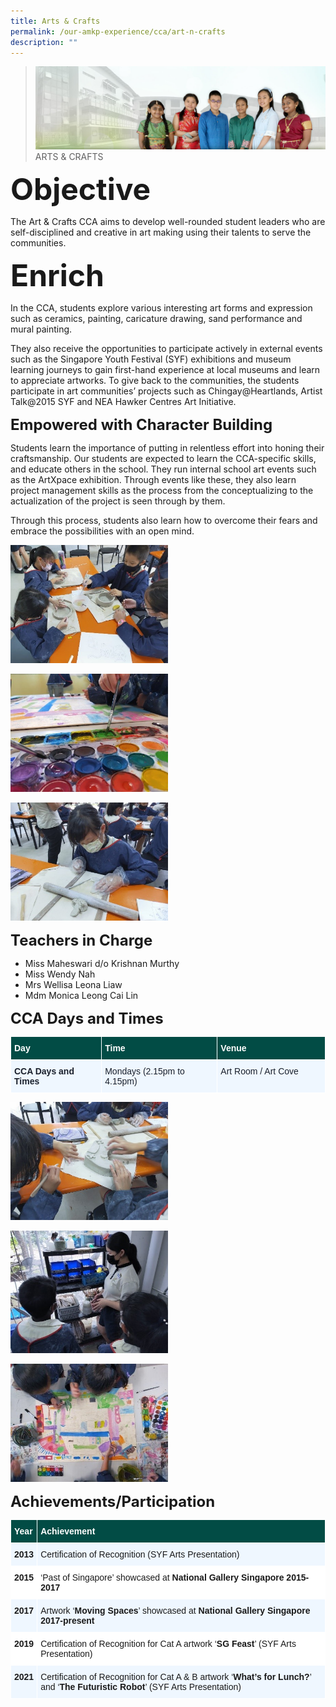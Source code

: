 ```yaml
---
title: Arts & Crafts
permalink: /our-amkp-experience/cca/art-n-crafts
description: ""
---
```

>![](/images/About%20Us/banner2-with%20bg.jpg)
>ARTS & CRAFTS

**<font size=7>Objective</font>**

The Art & Crafts CCA aims to develop well-rounded student leaders who are self-disciplined and creative in art making using their talents to serve the communities.

**<font size=7>Enrich</font>**  

In the CCA, students explore various interesting art forms and expression such as ceramics, painting, caricature drawing, sand performance and mural painting.  

They also receive the opportunities to participate actively in external events such as the Singapore Youth Festival (SYF) exhibitions and museum learning journeys to gain first-hand experience at local museums and learn to appreciate artworks. To give back to the communities, the students participate in art communities’ projects such as Chingay@Heartlands, Artist Talk@2015 SYF and NEA Hawker Centres Art Initiative.

**<font size=5>Empowered with Character Building</font>**

Students learn the importance of putting in relentless effort into honing their craftsmanship. Our students are expected to learn the CCA-specific skills, and educate others in the school. They run internal school art events such as the ArtXpace exhibition. Through events like these, they also learn project management skills as the process from the conceptualizing to the actualization of the project is seen through by them.

Through this process, students also learn how to overcome their fears and embrace the possibilities with an open mind.

<img src="/images/CCA/AC1.jpg"  
     style="width:50%">

<img src="/images/CCA/AC2.jpg"  
     style="width:50%">


<img src="/images/CCA/AC3.jpg"  
     style="width:50%">


**<font size=5>Teachers in Charge</font>**  

<ul>
  <li>Miss Maheswari d/o Krishnan Murthy</li>
  <li>Miss Wendy Nah</li>
  <li>Mrs Wellisa Leona Liaw</li>
  <li>Mdm Monica Leong Cai Lin</li>
</ul>


**<font size=5>CCA Days and Times</font>**  

<table style="border-collapse:collapse;border-spacing:0" class="tg">
  <thead>
    <tr>
      <th width="211" style="background-color:#024C45;border-color:#ffffff;border-style:solid;border-width:1px;color:#FFF;font-family:Arial, sans-serif;font-size:14px;font-weight:bold;overflow:hidden;padding:10px 5px;text-align:left;vertical-align:top;word-break:normal"><span style="font-weight:bold;color:#FFF;background-color:#024C45">Day</span></th>
      <th width="270" style="background-color:#024C45;border-color:#ffffff;border-style:solid;border-width:1px;color:#FFF;font-family:Arial, sans-serif;font-size:14px;font-weight:bold;overflow:hidden;padding:10px 5px;text-align:left;vertical-align:top;word-break:normal"><span style="color: #FFF; background-color: #024C45">Time</span></th>
      <th width="260" style="background-color:#024C45;border-color:#ffffff;border-style:solid;border-width:1px;color:#FFF;font-family:Arial, sans-serif;font-size:14px;font-weight:bold;overflow:hidden;padding:10px 5px;text-align:left;vertical-align:top;word-break:normal"><span style="font-weight:bold;color:#FFF;background-color:#024C45">Venue</span></th>
    </tr>
  </thead>
  <tbody>
    <tr>
      <td style="background-color:#EFF7FF;border-color:#ffffff;border-style:solid;border-width:1px;color:#1A202C;font-family:Arial, sans-serif;font-size:14px;font-weight:bold;overflow:hidden;padding:10px 5px;text-align:left;vertical-align:top;word-break:normal"><span style="font-weight:bold;background-color:#EFF7FF">CCA Days and Times</span></td>
      <td style="background-color:#EFF7FF;border-color:#ffffff;border-style:solid;border-width:1px;color:#1A202C;font-family:Arial, sans-serif;font-size:14px;overflow:hidden;padding:10px 5px;text-align:left;vertical-align:top;word-break:normal"><span style="background-color:#EFF7FF">Mondays (2.15pm to 4.15pm)</span></td>
      <td style="background-color:#EFF7FF;border-color:#ffffff;border-style:solid;border-width:1px;color:#1A202C;font-family:Arial, sans-serif;font-size:14px;overflow:hidden;padding:10px 5px;text-align:left;vertical-align:top;word-break:normal"><span style="background-color:#EFF7FF">Art Room / Art Cove</span><br></td>
    </tr>
  </tbody>
</table>


<img src="/images/CCA/AC4.jpg"  
     style="width:50%">


<img src="/images/CCA/AC5.jpg"  
     style="width:50%">


<img src="/images/CCA/AC6.jpg"  
     style="width:50%">




**<font size=5>Achievements/Participation</font>**

<table style="border-collapse:collapse;border-spacing:0" class="tg">
  <thead>
    <tr>
      <th style="background-color:#024C45;border-color:#ffffff;border-style:solid;border-width:1px;color:#FFF;font-family:Arial, sans-serif;font-size:14px;font-weight:bold;overflow:hidden;padding:10px 5px;text-align:left;vertical-align:top;word-break:normal">Year</th>
      <th style="background-color:#024C45;border-color:#ffffff;border-style:solid;border-width:1px;color:#FFF;font-family:Arial, sans-serif;font-size:14px;font-weight:bold;overflow:hidden;padding:10px 5px;text-align:left;vertical-align:top;word-break:normal">Achievement</th>
    </tr>
  </thead>
  <tbody>
    <tr>
      <td style="background-color:#EFF7FF;border-color:#ffffff;border-style:solid;border-width:1px;font-family:Arial, sans-serif;font-size:14px;font-weight:bold;overflow:hidden;padding:10px 5px;text-align:left;vertical-align:top;word-break:normal">2013</td>
      <td style="background-color:#EFF7FF;border-color:#ffffff;border-style:solid;border-width:1px;font-family:Arial, sans-serif;font-size:14px;overflow:hidden;padding:10px 5px;text-align:left;vertical-align:top;word-break:normal">Certification of Recognition (SYF Arts Presentation)<br></td>
    </tr>
    <tr>
      <td style="background-color:#FFF;border-color:#ffffff;border-style:solid;border-width:1px;font-family:Arial, sans-serif;font-size:14px;font-weight:bold;overflow:hidden;padding:10px 5px;text-align:left;vertical-align:top;word-break:normal">2015<br></td>
      <td style="background-color:#FFF;border-color:#ffffff;border-style:solid;border-width:1px;font-family:Arial, sans-serif;font-size:14px;overflow:hidden;padding:10px 5px;text-align:left;vertical-align:top;word-break:normal">‘Past of Singapore’ showcased at <span style="font-weight:bold">National Gallery Singapore 2015-2017</span><br></td>
    </tr>
    <tr>
      <td style="background-color:#EFF7FF;border-color:#ffffff;border-style:solid;border-width:1px;font-family:Arial, sans-serif;font-size:14px;font-weight:bold;overflow:hidden;padding:10px 5px;text-align:left;vertical-align:top;word-break:normal">2017</td>
      <td style="background-color:#EFF7FF;border-color:#ffffff;border-style:solid;border-width:1px;font-family:Arial, sans-serif;font-size:14px;overflow:hidden;padding:10px 5px;text-align:left;vertical-align:top;word-break:normal">Artwork ‘<span style="font-weight:bold">Moving Spaces</span>’ showcased at <span style="font-weight:bold">National Gallery Singapore 2017-present</span><br></td>
    </tr>
    <tr>
      <td style="background-color:#FFF;border-color:#ffffff;border-style:solid;border-width:1px;font-family:Arial, sans-serif;font-size:14px;font-weight:bold;overflow:hidden;padding:10px 5px;text-align:left;vertical-align:top;word-break:normal">2019<br></td>
      <td style="background-color:#FFF;border-color:#ffffff;border-style:solid;border-width:1px;font-family:Arial, sans-serif;font-size:14px;overflow:hidden;padding:10px 5px;text-align:left;vertical-align:top;word-break:normal">Certification of Recognition for Cat A artwork &lsquo;<strong>SG Feast</strong>&rsquo; (SYF Arts Presentation)<br></td>
    </tr>
    <tr>
      <td style="background-color:#EFF7FF;border-color:#ffffff;border-style:solid;border-width:1px;font-family:Arial, sans-serif;font-size:14px;font-weight:bold;overflow:hidden;padding:10px 5px;text-align:left;vertical-align:top;word-break:normal">2021</td>
      <td style="background-color:#EFF7FF;border-color:#ffffff;border-style:solid;border-width:1px;font-family:Arial, sans-serif;font-size:14px;overflow:hidden;padding:10px 5px;text-align:left;vertical-align:top;word-break:normal">Certification of Recognition for Cat A &amp; B artwork &lsquo;<strong>What&rsquo;s for Lunch?</strong>&rsquo; and &lsquo;<strong>The Futuristic Robot</strong>&rsquo; (SYF Arts Presentation)<br></td>
    </tr>
  </tbody>
</table>
